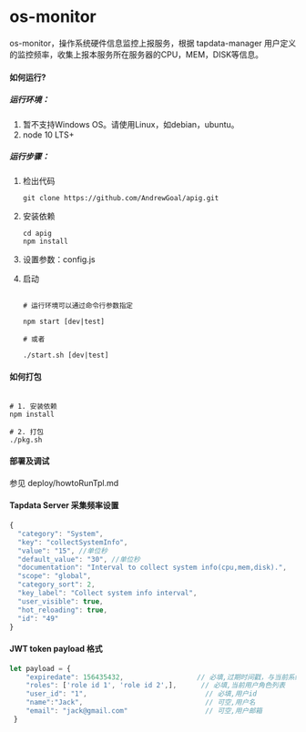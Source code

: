 # os-monitor

os-monitor，操作系统硬件信息监控上报服务，根据 tapdata-manager 用户定义的监控频率，收集上报本服务所在服务器的CPU，MEM，DISK等信息。

#### 如何运行?

##### 运行环境：
1. 暂不支持Windows OS。请使用Linux，如debian，ubuntu。
2. node 10 LTS+

##### 运行步骤：
1. 检出代码
	```shell
	git clone https://github.com/AndrewGoal/apig.git
	```

2. 安装依赖
	```shell
	cd apig
	npm install
	```
3. 设置参数：config.js
4. 启动
	```shell

	# 运行环境可以通过命令行参数指定

	npm start [dev|test]

	# 或者

	./start.sh [dev|test]
	```

#### 如何打包

```shell

# 1. 安装依赖
npm install

# 2. 打包
./pkg.sh

```

#### 部署及调试

参见 deploy/howtoRunTpl.md

####  Tapdata Server 采集频率设置

```javascript
{
  "category": "System",
  "key": "collectSystemInfo",
  "value": "15", //单位秒
  "default_value": "30", //单位秒
  "documentation": "Interval to collect system info(cpu,mem,disk).",
  "scope": "global",
  "category_sort": 2,
  "key_label": "Collect system info interval",
  "user_visible": true,
  "hot_reloading": true,
  "id": "49"
}

```

#### JWT token payload 格式
```javascript
let payload = {
	"expiredate": 156435432,                  // 必填,过期时间戳，与当前系统时间比较，小于系统时间时，认定为过期
	"roles": ['role id 1', 'role id 2',],      // 必填,当前用户角色列表
	"user_id": "1",								// 必填,用户id
	"name":"Jack",								// 可空,用户名
	"email": "jack@gmail.com"					// 可空,用户邮箱
 }
```
